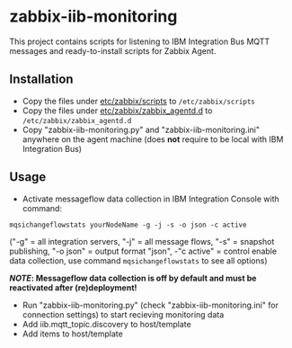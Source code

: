 # zabbix-iib-monitoring

This project contains scripts for listening to IBM Integration Bus MQTT messages and ready-to-install scripts for Zabbix Agent.

## Installation

* Copy the files under [etc/zabbix/scripts](etc/zabbix/scripts) to `/etc/zabbix/scripts`
* Copy the files under [etc/zabbix/zabbix_agentd.d](etc/zabbix/zabbix_agentd.d) to `/etc/zabbix/zabbix_agentd.d`
* Copy "zabbix-iib-monitoring.py" and "zabbix-iib-monitoring.ini" anywhere on the agent machine (does **not** require to be local with IBM Integration Bus)

## Usage

* Activate messageflow data collection in IBM Integration Console with command:
```
mqsichangeflowstats yourNodeName -g -j -s -o json -c active
```
("-g" = all integration servers, "-j" = all message flows, "-s" = snapshot publishing, "-o json" = output format "json", -"c active" = control enable data collection, use command ```mqsichangeflowstats``` to see all options)

**_NOTE_: Messageflow data collection is off by default and must be reactivated after (re)deployment!**

* Run "zabbix-iib-monitoring.py" (check "zabbix-iib-monitoring.ini" for connection settings) to start recieving monitoring data
* Add iib.mqtt_topic.discovery to host/template
* Add items to host/template

